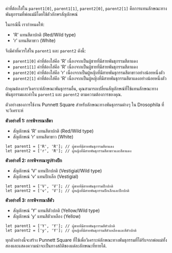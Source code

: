 ค่าที่ต้องใส่ใน `parent1[0]`, `parent1[1]`, `parent2[0]`, `parent2[1]` คือการแทนลักษณะทางพันธุกรรมที่พ่อแม่มีโดยใช้ตัวอักษรสัญลักษณ์

ในกรณีนี้ เรากำหนดให้:

- 'R' แทนสีตาปกติ (Red/Wild type)
- 'r' แทนสีตาขาว (White)

จึงมีค่าที่ควรใส่ใน `parent1` และ `parent2` ดังนี้:

- `parent1[0]` ค่าที่ต้องใส่คือ 'R' เนื่องจากเป็นผู้ชายที่มีสายพันธุกรรมสีตาแดง
- `parent1[1]` ค่าที่ต้องใส่คือ 'R' เนื่องจากเป็นผู้ชายที่มีสายพันธุกรรมสีตาแดง
- `parent2[0]` ค่าที่ต้องใส่คือ 'r' เนื่องจากเป็นผู้หญิงที่มีสายพันธุกรรมสีตาขาวอย่างน้อยหนึ่งตัว
- `parent2[1]` ค่าที่ต้องใส่คือ 'R' เนื่องจากเป็นผู้หญิงที่มีสายพันธุกรรมสีตาแดงอย่างน้อยหนึ่งตัว

ถ้าคุณต้องการวิเคราะห์ลักษณะพันธุกรรมอื่น, คุณสามารถเปลี่ยนสัญลักษณ์ที่ใช้แทนลักษณะทางพันธุกรรมและค่าใน `parent1` และ `parent2` ตามความต้องการของคุณ.

ตัวอย่างของการใช้งาน Punnett Square สำหรับลักษณะทางพันธุกรรมต่างๆ ใน Drosophila ที่จะวิเคราะห์

**ตัวอย่างที่ 1: การพิจารณาสีตา**
- สัญลักษณ์ 'R' แทนสีตาปกติ (Red/Wild type)
- สัญลักษณ์ 'r' แทนสีตาขาว (White)

```
let parent1 = ['R', 'R']; // ผู้ชายที่มีสายพันธุกรรมสีตาแดง
let parent2 = ['r', 'R']; // ผู้หญิงที่มีสายพันธุกรรมสีตาขาวและสีตาแดง
```

**ตัวอย่างที่ 2: การพิจารณารูปร่างปีก**
- สัญลักษณ์ 'V' แทนปีกปกติ (Vestigial/Wild type)
- สัญลักษณ์ 'v' แทนปีกเล็ก (Vestigial)

```
let parent1 = ['V', 'V']; // ผู้ชายที่มีสายพันธุกรรมปีกปกติ
let parent2 = ['v', 'V']; // ผู้หญิงที่มีสายพันธุกรรมปีกเล็กและปีกปกติ
```

**ตัวอย่างที่ 3: การพิจารณาสีตัว**
- สัญลักษณ์ 'Y' แทนสีตัวปกติ (Yellow/Wild type)
- สัญลักษณ์ 'y' แทนสีตัวเหลือง (Yellow)

```
let parent1 = ['Y', 'Y']; // ผู้ชายที่มีสายพันธุกรรมสีตัวปกติ
let parent2 = ['y', 'Y']; // ผู้หญิงที่มีสายพันธุกรรมสีตัวเหลืองและสีตัวปกติ
```

ทุกตัวอย่างนี้จะสร้าง Punnett Square ที่ใช้เพื่อวิเคราะห์ลักษณะทางพันธุกรรมที่ได้รับจากพ่อแม่ทั้งสองและแสดงความน่าจะเป็นทางสถิติของแต่ละลักษณะที่ทายได้.